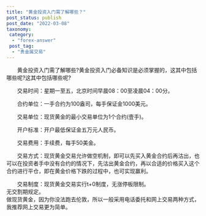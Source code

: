```yaml
---
title: "黄金投资入门需了解哪些？"
post_status: publish
post_date: "2022-03-08"
taxonomy:
 category: 
  - "forex-answer"
 post_tag: 
  - "贵金属交易"
---
```


　　黄金投资入门需了解哪些?黄金投资入门必备知识是必须掌握的，这其中包括哪些呢?这其中包括哪些呢?

　　交易时间：星期一至五，北京时间早晨08：00至凌晨04：00分。  

　　合约单位：一手合约为100盎司，每手保证金1000美元。  

　　交易单位：现货黄金的最小交易单位为1个合约(壹手)。  

　　开户标准：开户最低保证金五万元人民币。  

　　交易费用：手续费，每手50美金。  

　　交易方式：现货黄金交易允许做空机制，即可以先买入黄金合约后再沽出，也可以在投资者手中没有合约的情况下，先沽出黄金合约，再以合适的价格买入这个合约进行平仓，即在黄金价格下跌的过程中，也可实现赢利。  

　　交易制度：现货黄金交易实行t+0制度，无涨停板限制。  
无交割期规定。  
做现货黄金，因为你没法跑去伦敦，所以一般采用电话委托和网上交易两种方式，我推荐网上交易更为简单。
